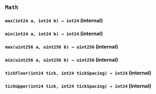 ## `Math`






### `max(int24 a, int24 b) → int24` (internal)





### `min(int24 a, int24 b) → int24` (internal)





### `max(uint256 a, uint256 b) → uint256` (internal)





### `min(uint256 a, uint256 b) → uint256` (internal)





### `tickFloor(int24 tick, int24 tickSpacing) → int24` (internal)





### `tickUpper(int24 tick, int24 tickSpacing) → int24` (internal)








